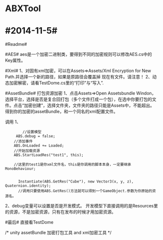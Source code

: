 ABXTool
=======
#2014-11-5#
=======
#Readme#



#AES#
aes是一个加密二进制类，要得到不同的加密规则可以修改AES.cs中的Key属性。

#Xml#
1、对固有xml加密，可以在Assets=>Assets/Xml Encryption for New Path.并选择一个新的路径，如果是原路径会覆盖掉
现在有文件。请注意！
2、动态加密解密，请看TestDome.cs里的“打印”与“写入”.

#AssetBundle#
打包资源加密
1、点击Assets=>Open Assetsbundle Windon，选择平台，选择是否是复合回打包（多个文件打成一个包），在选中你要打包的文件。点击“加密创建”，选择文件夹，文件夹的路径只能是Assets中，不能超出。
得到你的加密的assetBundle，和一个同名的xml配置文件。

调用
1、

			//设置模型
		 ABS.debug = false;
		//添加事件 
        ABS.OnLoaded += Loaded;
		//开始加载资源
        ABS.StartLoadRes("test1", this);
		
		//这里的test1是你xml文件名，this是你调用的脚本本身，一定要继承 MonoBehaviour;
		
		
		  Instantiate(ABS.GetRes("Cube"), new Vector3(x, y, z), Quaternion.identity);
		  //调用只要使用ABS.GetRes()方法就可以得到一个GameObject.参数为你原始的资源名。
2、debug变量可以设置是否是开发模式。
		开发模型下直接调用的是Resources里的资源，不是加密资源，只有在发布的时候才用加密资源。
	

#最后#
直接看TestDome

/*
unity assetBundle 加密打包工具 and xml加密工具
*/
